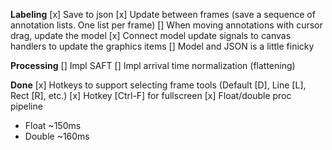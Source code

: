 **Labeling**
[x] Save to json
[x] Update between frames (save a sequence of annotation lists. One list per frame)
[] When moving annotations with cursor drag, update the model
[x] Connect model update signals to canvas handlers to update the graphics items
[] Model and JSON is a little finicky

**Processing**
[] Impl SAFT
[] Impl arrival time normalization (flattening)

**Done**
[x] Hotkeys to support selecting frame tools (Default [D], Line [L], Rect [R], etc.)
[x] Hotkey [Ctrl-F] for fullscreen
[x] Float/double proc pipeline

- Float ~150ms
- Double ~160ms
